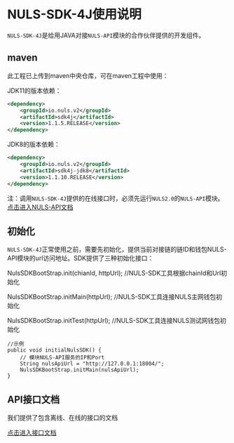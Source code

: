 # NULS-SDK-4J使用说明

`NULS-SDK-4J`是给用JAVA对接`NULS-API`模块的合作伙伴提供的开发组件。

## maven

此工程已上传到maven中央仓库，可在maven工程中使用：

JDK11的版本依赖：
```xml
<dependency>
    <groupId>io.nuls.v2</groupId>
    <artifactId>sdk4j</artifactId>
    <version>1.1.5.RELEASE</version>
</dependency>
```

JDK8的版本依赖：
```xml
<dependency>
    <groupId>io.nuls.v2</groupId>
    <artifactId>sdk4j-jdk8</artifactId>
    <version>1.1.10.RELEASE</version>
</dependency>
```

注：调用`NULS-SDK-4J`提供的在线接口时，必须先运行`NULS2.0`的`NULS-API`模块。[点击进入NULS-API文档](https://github.com/nuls-io/nuls-v2/blob/release/module/nuls-api/README.md)


## 初始化

`NULS-SDK-4J`正常使用之前，需要先初始化，提供当前对接链的链ID和钱包NULS-API模块的url访问地址。SDK提供了三种初始化接口：

NulsSDKBootStrap.init(chianId, httpUrl);     //NULS-SDK工具根据chainId和Url初始化

NulsSDKBootStrap.initMain(httpUrl);           //NULS-SDK工具连接NULS主网钱包初始化

NulsSDKBootStrap.initTest(httpUrl);            //NULS-SDK工具连接NULS测试网钱包初始化

```
//示例
public void initialNulsSDK() {
    // 模块NULS-API服务的IP和Port
    String nulsApiUrl = "http://127.0.0.1:18004/";
    NulsSDKBootStrap.initMain(nulsApiUrl);
}
```

## API接口文档

我们提供了包含离线、在线的接口的文档

[点击进入接口文档](https://github.com/nuls-io/nuls-v2-sdk4j/blob/master/documents/NULS-V2-SDK4J.md)
